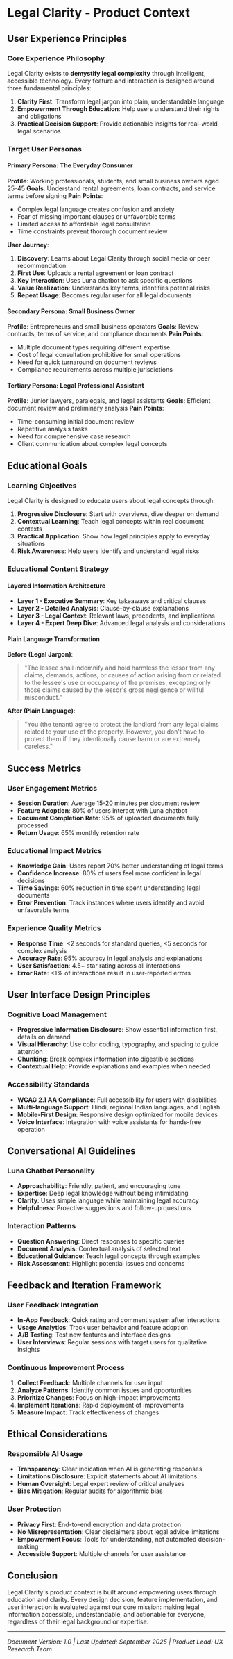 # Legal Clarity - Product Context

## User Experience Principles

### Core Experience Philosophy
Legal Clarity exists to **demystify legal complexity** through intelligent, accessible technology. Every feature and interaction is designed around three fundamental principles:

1. **Clarity First**: Transform legal jargon into plain, understandable language
2. **Empowerment Through Education**: Help users understand their rights and obligations
3. **Practical Decision Support**: Provide actionable insights for real-world legal scenarios

### Target User Personas

#### Primary Persona: The Everyday Consumer
**Profile**: Working professionals, students, and small business owners aged 25-45
**Goals**: Understand rental agreements, loan contracts, and service terms before signing
**Pain Points**:
- Complex legal language creates confusion and anxiety
- Fear of missing important clauses or unfavorable terms
- Limited access to affordable legal consultation
- Time constraints prevent thorough document review

**User Journey**:
1. **Discovery**: Learns about Legal Clarity through social media or peer recommendation
2. **First Use**: Uploads a rental agreement or loan contract
3. **Key Interaction**: Uses Luna chatbot to ask specific questions
4. **Value Realization**: Understands key terms, identifies potential risks
5. **Repeat Usage**: Becomes regular user for all legal documents

#### Secondary Persona: Small Business Owner
**Profile**: Entrepreneurs and small business operators
**Goals**: Review contracts, terms of service, and compliance documents
**Pain Points**:
- Multiple document types requiring different expertise
- Cost of legal consultation prohibitive for small operations
- Need for quick turnaround on document reviews
- Compliance requirements across multiple jurisdictions

#### Tertiary Persona: Legal Professional Assistant
**Profile**: Junior lawyers, paralegals, and legal assistants
**Goals**: Efficient document review and preliminary analysis
**Pain Points**:
- Time-consuming initial document review
- Repetitive analysis tasks
- Need for comprehensive case research
- Client communication about complex legal concepts

## Educational Goals

### Learning Objectives
Legal Clarity is designed to educate users about legal concepts through:

1. **Progressive Disclosure**: Start with overviews, dive deeper on demand
2. **Contextual Learning**: Teach legal concepts within real document contexts
3. **Practical Application**: Show how legal principles apply to everyday situations
4. **Risk Awareness**: Help users identify and understand legal risks

### Educational Content Strategy

#### Layered Information Architecture
- **Layer 1 - Executive Summary**: Key takeaways and critical clauses
- **Layer 2 - Detailed Analysis**: Clause-by-clause explanations
- **Layer 3 - Legal Context**: Relevant laws, precedents, and implications
- **Layer 4 - Expert Deep Dive**: Advanced legal analysis and considerations

#### Plain Language Transformation
**Before (Legal Jargon)**:
> "The lessee shall indemnify and hold harmless the lessor from any claims, demands, actions, or causes of action arising from or related to the lessee's use or occupancy of the premises, excepting only those claims caused by the lessor's gross negligence or willful misconduct."

**After (Plain Language)**:
> "You (the tenant) agree to protect the landlord from any legal claims related to your use of the property. However, you don't have to protect them if they intentionally cause harm or are extremely careless."

## Success Metrics

### User Engagement Metrics
- **Session Duration**: Average 15-20 minutes per document review
- **Feature Adoption**: 80% of users interact with Luna chatbot
- **Document Completion Rate**: 95% of uploaded documents fully processed
- **Return Usage**: 65% monthly retention rate

### Educational Impact Metrics
- **Knowledge Gain**: Users report 70% better understanding of legal terms
- **Confidence Increase**: 80% of users feel more confident in legal decisions
- **Time Savings**: 60% reduction in time spent understanding legal documents
- **Error Prevention**: Track instances where users identify and avoid unfavorable terms

### Experience Quality Metrics
- **Response Time**: <2 seconds for standard queries, <5 seconds for complex analysis
- **Accuracy Rate**: 95% accuracy in legal analysis and explanations
- **User Satisfaction**: 4.5+ star rating across all interactions
- **Error Rate**: <1% of interactions result in user-reported errors

## User Interface Design Principles

### Cognitive Load Management
- **Progressive Information Disclosure**: Show essential information first, details on demand
- **Visual Hierarchy**: Use color coding, typography, and spacing to guide attention
- **Chunking**: Break complex information into digestible sections
- **Contextual Help**: Provide explanations and examples when needed

### Accessibility Standards
- **WCAG 2.1 AA Compliance**: Full accessibility for users with disabilities
- **Multi-language Support**: Hindi, regional Indian languages, and English
- **Mobile-First Design**: Responsive design optimized for mobile devices
- **Voice Interface**: Integration with voice assistants for hands-free operation

## Conversational AI Guidelines

### Luna Chatbot Personality
- **Approachability**: Friendly, patient, and encouraging tone
- **Expertise**: Deep legal knowledge without being intimidating
- **Clarity**: Uses simple language while maintaining legal accuracy
- **Helpfulness**: Proactive suggestions and follow-up questions

### Interaction Patterns
- **Question Answering**: Direct responses to specific queries
- **Document Analysis**: Contextual analysis of selected text
- **Educational Guidance**: Teach legal concepts through examples
- **Risk Assessment**: Highlight potential issues and concerns

## Feedback and Iteration Framework

### User Feedback Integration
- **In-App Feedback**: Quick rating and comment system after interactions
- **Usage Analytics**: Track user behavior and feature adoption
- **A/B Testing**: Test new features and interface designs
- **User Interviews**: Regular sessions with target users for qualitative insights

### Continuous Improvement Process
1. **Collect Feedback**: Multiple channels for user input
2. **Analyze Patterns**: Identify common issues and opportunities
3. **Prioritize Changes**: Focus on high-impact improvements
4. **Implement Iterations**: Rapid deployment of improvements
5. **Measure Impact**: Track effectiveness of changes

## Ethical Considerations

### Responsible AI Usage
- **Transparency**: Clear indication when AI is generating responses
- **Limitations Disclosure**: Explicit statements about AI limitations
- **Human Oversight**: Legal expert review of critical analyses
- **Bias Mitigation**: Regular audits for algorithmic bias

### User Protection
- **Privacy First**: End-to-end encryption and data protection
- **No Misrepresentation**: Clear disclaimers about legal advice limitations
- **Empowerment Focus**: Tools for understanding, not automated decision-making
- **Accessible Support**: Multiple channels for user assistance

## Conclusion

Legal Clarity's product context is built around empowering users through education and clarity. Every design decision, feature implementation, and user interaction is evaluated against our core mission: making legal information accessible, understandable, and actionable for everyone, regardless of their legal background or expertise.

---

*Document Version: 1.0 | Last Updated: September 2025 | Product Lead: UX Research Team*
